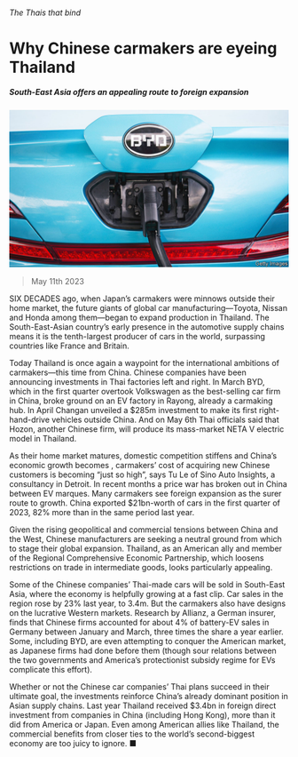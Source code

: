 ###### The Thais that bind

# Why Chinese carmakers are eyeing Thailand 

##### South-East Asia offers an appealing route to foreign expansion 

![image](images/20230513_WBP002.jpg) 

> May 11th 2023 

SIX DECADES ago, when Japan’s carmakers were minnows outside their home market, the future giants of global car manufacturing—Toyota, Nissan and Honda among them—began to expand production in Thailand. The South-East-Asian country’s early presence in the automotive supply chains means it is the tenth-largest producer of cars in the world, surpassing countries like France and Britain.

Today Thailand is once again a waypoint for the international ambitions of carmakers—this time from China. Chinese companies have been announcing investments in Thai factories left and right. In March BYD, which in the first quarter overtook Volkswagen as the best-selling car firm in China, broke ground on an EV factory in Rayong, already a carmaking hub. In April Changan unveiled a $285m investment to make its first right-hand-drive vehicles outside China. And on May 6th Thai officials said that Hozon, another Chinese firm, will produce its mass-market NETA V electric model in Thailand. 

As their home market matures, domestic competition stiffens and China’s economic growth becomes , carmakers’ cost of acquiring new Chinese customers is becoming “just so high”, says Tu Le of Sino Auto Insights, a consultancy in Detroit. In recent months a price war has broken out in China between EV marques. Many carmakers see foreign expansion as the surer route to growth. China exported $21bn-worth of cars in the first quarter of 2023, 82% more than in the same period last year. 

Given the rising geopolitical and commercial tensions between China and the West, Chinese manufacturers are seeking a neutral ground from which to stage their global expansion. Thailand, as an American ally and member of the Regional Comprehensive Economic Partnership, which loosens restrictions on trade in intermediate goods, looks particularly appealing. 

Some of the Chinese companies’ Thai-made cars will be sold in South-East Asia, where the economy is helpfully growing at a fast clip. Car sales in the region rose by 23% last year, to 3.4m. But the carmakers also have designs on the lucrative Western markets. Research by Allianz, a German insurer, finds that Chinese firms accounted for about 4% of battery-EV sales in Germany between January and March, three times the share a year earlier. Some, including BYD, are even attempting to conquer the American market, as Japanese firms had done before them (though sour relations between the two governments and America’s protectionist subsidy regime for EVs complicate this effort).

Whether or not the Chinese car companies’ Thai plans succeed in their ultimate goal, the investments reinforce China’s already dominant position in Asian supply chains. Last year Thailand received $3.4bn in foreign direct investment from companies in China (including Hong Kong), more than it did from America or Japan. Even among American allies like Thailand, the commercial benefits from closer ties to the world’s second-biggest economy are too juicy to ignore. ■



